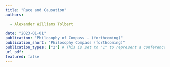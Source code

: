 ```yaml
---
title: "Race and Causation"
authors:
 
  - Alexander Williams Tolbert
 
date: "2023-01-01"
publication: "Philosophy of Compass – (forthcoming)"
publication_short: "Philosophy Compass (forthcoming)"
publication_types: ["2"] # This is set to "1" to represent a conference paper
url_pdf:  
featured: false
---
```

